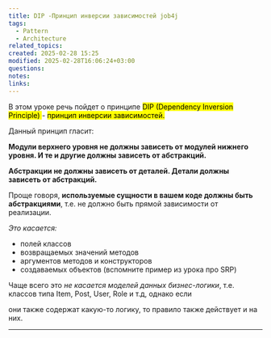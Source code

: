 ```yaml
---
title: DIP -Принцип инверсии зависимостей job4j
tags:
  - Pattern
  - Architecture
related_topics: 
created: 2025-02-28 15:25
modified: 2025-02-28T16:06:24+03:00
questions: 
notes: 
links: 
---
```



В этом уроке речь пойдет о принципе <mark class="hltr-red">DIP (Dependency Inversion Principle) </mark>- <mark class="hltr-yellow">принцип инверсии зависимостей.</mark>

Данный принцип гласит:

**Модули верхнего уровня не должны зависеть от модулей нижнего уровня. И те и другие должны зависеть от абстракций.**

**Абстракции не должны зависеть от деталей. Детали должны зависеть от абстракций.**

Проще говоря, **используемые сущности в вашем коде должны быть абстракциями**, т.е. не должно быть прямой зависимости от реализации.

_Это касается:_

- полей классов  
- возвращаемых значений методов  
- аргументов методов и конструкторов  
- создаваемых объектов (вспомните пример из урока про SRP)

Чаще всего это _не касается моделей данных бизнес-логики_, т.е. классов типа Item, Post, User, Role и т.д, однако если

они также содержат какую-то логику, то правило также действует и на них.


-------

